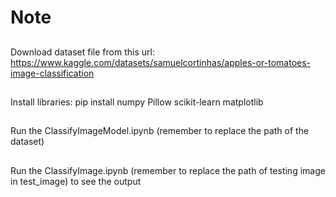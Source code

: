 # Note
## 
Download dataset file from this url: https://www.kaggle.com/datasets/samuelcortinhas/apples-or-tomatoes-image-classification
## 
Install libraries: pip install numpy Pillow scikit-learn matplotlib
## 
Run the ClassifyImageModel.ipynb (remember to replace the path of the dataset)
## 
Run the ClassifyImage.ipynb (remember to replace the path of testing image in test_image) to see the output
